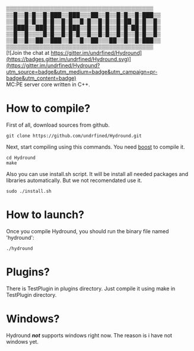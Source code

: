  ▒▒▒▒▒▒▒▒▒▒▒▒▒▒▒▒▒▒▒▒▒▒▒▒▒▒▒▒▒▒▒▒▒▒▒▒▒▒▒▒  
▒▒█▒▒█▒█▒▒█▒███▒▒███▒▒▒██▒▒█▒▒█▒█▒▒█▒███▒▒  
▒▒█▒▒█▒█▒▒█▒█▒▒█▒█▒▒█▒█▒▒█▒█▒▒█▒██▒█▒█▒▒█▒  
▒▒████▒▒███▒█▒▒█▒███▒▒█▒▒█▒█▒▒█▒█▒██▒█▒▒█▒  
▒▒█▒▒█▒▒▒▒█▒█▒▒█▒█▒█▒▒█▒▒█▒█▒▒█▒█▒▒█▒█▒▒█▒  
▒▒█▒▒█▒▒██▒▒███▒▒█▒▒█▒▒██▒▒▒██▒▒█▒▒█▒███▒▒  
 ▒▒▒▒▒▒▒▒▒▒▒▒▒▒▒▒▒▒▒▒▒▒▒▒▒▒▒▒▒▒▒▒▒▒▒▒▒▒▒▒  
[![Join the chat at https://gitter.im/undrfined/Hydround](https://badges.gitter.im/undrfined/Hydround.svg)](https://gitter.im/undrfined/Hydround?utm_source=badge&utm_medium=badge&utm_campaign=pr-badge&utm_content=badge)  
MC:PE server core written in C++.
# How to compile?
First of all, download sources from github.
```
git clone https://github.com/undrfined/Hydround.git
```
Next, start compiling using this commands. You need [boost](boost.org) to compile it.
```
cd Hydround
make
```
Also you can use install.sh script. It will be install all needed packages and libraries automatically. But we not recomendated use it.
```
sudo ./install.sh
```
# How to launch?
Once you compile Hydround, you should run the binary file named 'hydround':
```
./hydround
```
# Plugins?
There is TestPlugin in plugins directory. Just compile it using make in TestPlugin directory.
# Windows?
Hydround **_not_** supports windows right now. The reason is i have not windows yet.
